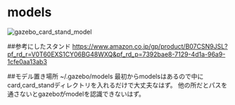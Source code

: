 # models
![gazebo_card_stand_model](https://user-images.githubusercontent.com/72371743/97830667-1510bc80-1d11-11eb-809c-ae885aaa81df.png)

##参考にしたスタンド https://www.amazon.co.jp/gp/product/B07CSN9JSL?pf_rd_r=V0T60EXS1CY06BG48WXQ&pf_rd_p=7392bae8-7129-4d1a-96a9-1cfe0aa13ab3

##モデル置き場所 ~/.gazebo/models 最初からmodelsはあるので中にcard,card_standディレクトリを入れるだけで大丈夫なはず。 他の所だとパスを通さないとgazeboがmodelを認識できないはず。
